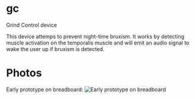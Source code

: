 gc
==

Grind Control device

This device attemps to prevent night-time bruxism. It works by detecting muscle activation on the temporalis 
muscle and will emit an audio signal to wake the user up if bruxism is detected.

Photos
======

Early prototype on breadboard:
![Early prototype on breadboard](https://raw.github.com/lucwastiaux/gc/master/photos/prototype_breadboard/photo1.jpg)
